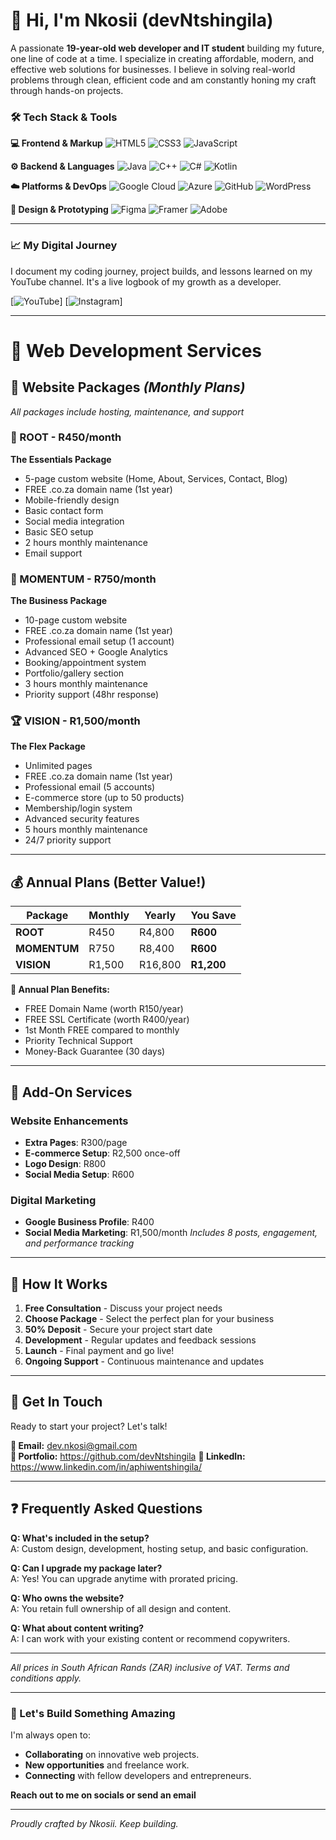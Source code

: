 # 👋 Hi, I'm Nkosii (devNtshingila)

A passionate **19-year-old web developer and IT student** building my future, one line of code at a time. I specialize in creating affordable, modern, and effective web solutions for businesses. I believe in solving real-world problems through clean, efficient code and am constantly honing my craft through hands-on projects.

### 🛠️ Tech Stack & Tools

**💻 Frontend & Markup**
![HTML5](https://img.shields.io/badge/HTML5-E34F26?style=for-the-badge&logo=html5&logoColor=white)
![CSS3](https://img.shields.io/badge/CSS3-1572B6?style=for-the-badge&logo=css3&logoColor=white)
![JavaScript](https://img.shields.io/badge/JavaScript-F7DF1E?style=for-the-badge&logo=javascript&logoColor=black)

**⚙️ Backend & Languages**
![Java](https://img.shields.io/badge/Java-ED8B00?style=for-the-badge&logo=openjdk&logoColor=white)
![C++](https://img.shields.io/badge/C++-00599C?style=for-the-badge&logo=c%2B%2B&logoColor=white)
![C#](https://img.shields.io/badge/C%23-239120?style=for-the-badge&logo=c-sharp&logoColor=white)
![Kotlin](https://img.shields.io/badge/Kotlin-7F52FF?style=for-the-badge&logo=kotlin&logoColor=white)

**☁️ Platforms & DevOps**
![Google Cloud](https://img.shields.io/badge/Google_Cloud-4285F4?style=for-the-badge&logo=google-cloud&logoColor=white)
![Azure](https://img.shields.io/badge/Microsoft_Azure-0078D4?style=for-the-badge&logo=microsoft-azure&logoColor=white)
![GitHub](https://img.shields.io/badge/GitHub-181717?style=for-the-badge&logo=github&logoColor=white)
![WordPress](https://img.shields.io/badge/WordPress-21759B?style=for-the-badge&logo=wordpress&logoColor=white)

**🎨 Design & Prototyping**
![Figma](https://img.shields.io/badge/Figma-F24E1E?style=for-the-badge&logo=figma&logoColor=white)
![Framer](https://img.shields.io/badge/Framer-0055FF?style=for-the-badge&logo=framer&logoColor=white)
![Adobe](https://img.shields.io/badge/Adobe-FF0000?style=for-the-badge&logo=adobe&logoColor=white)

---

### 📈 My Digital Journey

I document my coding journey, project builds, and lessons learned on my YouTube channel. It's a live logbook of my growth as a developer.

[![YouTube](https://img.shields.io/badge/YouTube-@dev.nkosii-FF0000?style=for-the-badge&logo=youtube&logoColor=white)]
[![Instagram](https://img.shields.io/badge/Instagram-@nkosiii_-E4405F?style=for-the-badge&logo=instagram&logoColor=white)]

---

# 💼 **Web Development Services**

## 🎯 **Website Packages** *(Monthly Plans)*
*All packages include hosting, maintenance, and support*

### **🌱 ROOT** - R450/month
**The Essentials Package**
- 5-page custom website (Home, About, Services, Contact, Blog)
- FREE .co.za domain name (1st year)
- Mobile-friendly design
- Basic contact form
- Social media integration
- Basic SEO setup
- 2 hours monthly maintenance
- Email support

### **🚀 MOMENTUM** - R750/month  
**The Business Package**
- 10-page custom website
- FREE .co.za domain name (1st year)
- Professional email setup (1 account)
- Advanced SEO + Google Analytics
- Booking/appointment system
- Portfolio/gallery section
- 3 hours monthly maintenance
- Priority support (48hr response)

### **🏆 VISION** - R1,500/month
**The Flex Package**
- Unlimited pages
- FREE .co.za domain name (1st year)
- Professional email (5 accounts)
- E-commerce store (up to 50 products)
- Membership/login system
- Advanced security features
- 5 hours monthly maintenance
- 24/7 priority support

---

## 💰 **Annual Plans (Better Value!)**

| Package | Monthly | Yearly | You Save |
|---------|---------|--------|----------|
| **ROOT** | R450 | R4,800 | **R600** |
| **MOMENTUM** | R750 | R8,400 | **R600** |
| **VISION** | R1,500 | R16,800 | **R1,200** |

**🎁 Annual Plan Benefits:**
- FREE Domain Name (worth R150/year)
- FREE SSL Certificate (worth R400/year)
- 1st Month FREE compared to monthly
- Priority Technical Support
- Money-Back Guarantee (30 days)

---

## 🔧 **Add-On Services**

### **Website Enhancements**
- **Extra Pages**: R300/page
- **E-commerce Setup**: R2,500 once-off
- **Logo Design**: R800
- **Social Media Setup**: R600

### **Digital Marketing**
- **Google Business Profile**: R400
- **Social Media Marketing**: R1,500/month
  *Includes 8 posts, engagement, and performance tracking*

---

## 📝 **How It Works**
1. **Free Consultation** - Discuss your project needs
2. **Choose Package** - Select the perfect plan for your business
3. **50% Deposit** - Secure your project start date
4. **Development** - Regular updates and feedback sessions
5. **Launch** - Final payment and go live!
6. **Ongoing Support** - Continuous maintenance and updates

---

## 💬 **Get In Touch**
Ready to start your project? Let's talk!

**📧 Email:** dev.nkosi@gmail.com  
**📱 Portfolio:** https://github.com/devNtshingila 
**💼 LinkedIn:** https://www.linkedin.com/in/aphiwentshingila/

---

## ❓ **Frequently Asked Questions**

**Q: What's included in the setup?**  
A: Custom design, development, hosting setup, and basic configuration.

**Q: Can I upgrade my package later?**  
A: Yes! You can upgrade anytime with prorated pricing.

**Q: Who owns the website?**  
A: You retain full ownership of all design and content.

**Q: What about content writing?**  
A: I can work with your existing content or recommend copywriters.

---

*All prices in South African Rands (ZAR) inclusive of VAT. Terms and conditions apply.*

---

### 💼 Let's Build Something Amazing

I'm always open to:
- **Collaborating** on innovative web projects.
- **New opportunities** and freelance work.
- **Connecting** with fellow developers and entrepreneurs.

**Reach out to me on socials or send an email**

---
*Proudly crafted by Nkosii. Keep building.*
